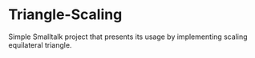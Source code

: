 # Triangle-Scaling
Simple Smalltalk project that presents its usage by implementing scaling equilateral triangle.
